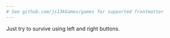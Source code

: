```yaml
---
# See github.com/js13kGames/games for supported frontmatter
---
```

Just try to survive using left and right buttons.